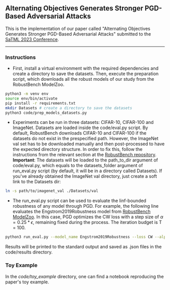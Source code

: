 ## Alternating Objectives Generates Stronger PGD-Based Adversarial Attacks

This is the implementation of our paper called "Alternating Objectives Generates Stronger PGD-Based Adversarial Attacks" submitted to the [SaTML 2023 Conference](https://satml.org/#). 

---

### Instructions

+ First, install a virtual environment with the required dependencies and create a directory to save the datasets. Then, execute the preparation script, which downloads all the robust models of our study from the RobustBench ModelZoo.

```bash
python3 -m venv env 
source env/bin/activate 
pip install -r requirements.txt
mkdir Datasets # create a directory to save the datasets 
python3 code/prep_models_datasets.py
```

+ Experiments can be run in three datasets: CIFAR-10, CIFAR-100 and ImageNet.
Datasets are loaded inside the code/eval.py script. 
By default, RobustBench downloads CIFAR-10 and CIFAR-100 if the datasets do not exist in the prespecified path.
However, the ImageNet val set has to be downloaded manually and then post-processed to have the expected directory structure. 
In order to fix this, follow the instructions from the relevant section at the [RobustBench repository](https://github.com/RobustBench/robustbench). </br>
**Important**: The datasets will be loaded to the path_to_dir argument of code/eval.py, which equals to the datasets_folder argument of run_eval.py script (by default, it will be in a directory called Datasets). 
If you've already obtained the ImageNet val directory, just create a soft link to the Datasets dir:
```bash
ln -s path/to/imagenet_val ./Datasets/val 
```

+ The run_eval.py script can be used to evaluate the linf-bounded robustness of any model through PGD.
For example, the following line evaluates the Engstrom2019Robustness model from [RobustBench ModelZoo](https://github.com/RobustBench/robustbench).
In this case, PGD optimizes the CW loss with a step size of $\alpha = 0.25 * \epsilon$, remaining fixed during the process.
The iteration budget is T = 100.

```bash
python3 run_eval.py --model_name Engstrom2019Robustness --loss CW --alpha_eps_ratio 0.25 --step_schedule None --iterations 100 --dataset CIFAR10
```

Results will be printed to the standard output and saved as .json files in the code/results directory.

### Toy Example 

In the *code/toy_example* directory, one can find a notebook reproducing the paper's toy example.